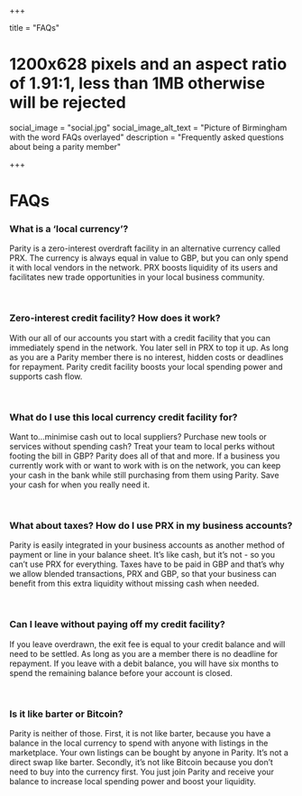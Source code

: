 +++

title = "FAQs"
# 1200x628 pixels and an aspect ratio of 1.91:1, less than 1MB otherwise will be rejected
social_image = "social.jpg"
social_image_alt_text = "Picture of Birmingham with the word FAQs overlayed"
description = "Frequently asked questions about being a parity member"

+++

# FAQs

### What is a ‘local currency’? 
Parity is a zero-interest overdraft facility in an alternative currency called PRX. The currency is always equal in value to GBP, but you can only spend it with local vendors in the network. PRX boosts liquidity of its users and facilitates new trade opportunities in your local business community. 

<br>

### Zero-interest credit facility? How does it work? 
With our all of our accounts you start with a credit facility that you can immediately spend in the network. You later sell in PRX to top it up. As long as you are a Parity member there is no interest, hidden costs or deadlines for repayment. Parity credit facility boosts your local spending power and supports cash flow. 

<br>

### What do I use this local currency credit facility for?
Want to…minimise cash out to local suppliers? Purchase new tools or services without spending cash? Treat your team to local perks without footing the bill in GBP? Parity does all of that and more. If a business you currently work with or want to work with is on the network, you can keep your cash in the bank while still purchasing from them using Parity. Save your cash for when you really need it.

<br>

### What about taxes? How do I use PRX in my business accounts? 
Parity is easily integrated in your business accounts as another method of payment or line in your balance sheet. It’s like cash, but it’s not - so you can’t use PRX for everything. Taxes have to be paid in GBP and that’s why we allow blended transactions, PRX and GBP, so that your business can benefit from this extra liquidity without missing cash when needed. 

<br>

### Can I leave without paying off my credit facility?
If you leave overdrawn, the exit fee is equal to your credit balance and will need to be settled. As long as you are a member there is no deadline for repayment. If you leave with a debit balance, you will have six months to spend the remaining balance before your account is closed.

<br>

### Is it like barter or Bitcoin? 
Parity is neither of those. First, it is not like barter, because you have a balance in the local currency to spend with anyone with listings in the marketplace. Your own listings can be bought by anyone in Parity. It’s not a direct swap like barter. Secondly, it’s not like Bitcoin because you don’t need to buy into the currency first. You just join Parity and receive your balance to increase local spending power and boost your liquidity. 
